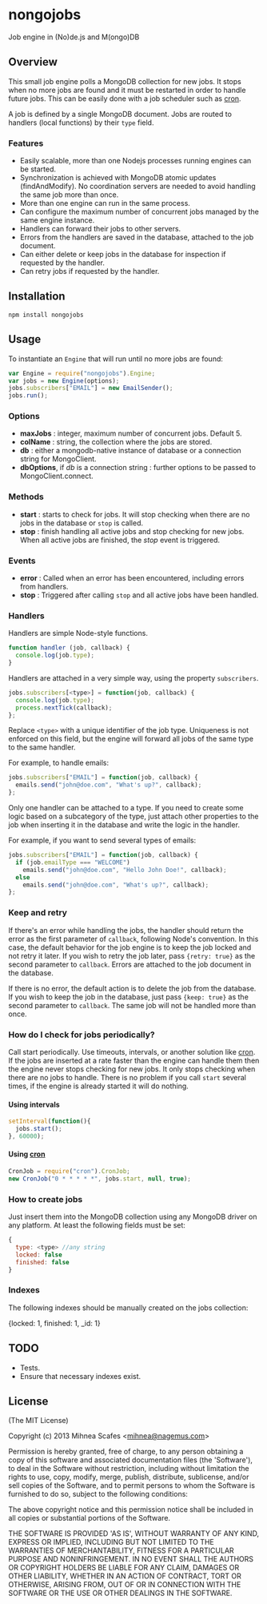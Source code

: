 # nongojobs

Job engine in (No)de.js and M(ongo)DB

## Overview

This small job engine polls a MongoDB collection for new jobs. It stops when no more jobs are found and it must be restarted in order to handle future jobs. This can be easily done with a job scheduler such as [cron](https://github.com/ncb000gt/node-cron).

A job is defined by a single MongoDB document. Jobs are routed to handlers (local functions) by their `type` field.

### Features

* Easily scalable, more than one Nodejs processes running engines can be started.
* Synchronization is achieved with MongoDB atomic updates (findAndModify). No coordination servers are needed to avoid handling the same job more than once.
* More than one engine can run in the same process.
* Can configure the maximum number of concurrent jobs managed by the same engine instance.
* Handlers can forward their jobs to other servers.
* Errors from the handlers are saved in the database, attached to the job document.
* Can either delete or keep jobs in the database for inspection if requested by the handler.
* Can retry jobs if requested by the handler.

## Installation

`npm install nongojobs`

## Usage

To instantiate an `Engine` that will run until no more jobs are found:

```javascript
var Engine = require("nongojobs").Engine;
var jobs = new Engine(options);
jobs.subscribers["EMAIL"] = new EmailSender();
jobs.run();
```

### Options

* **maxJobs** : integer, maximum number of concurrent jobs. Default 5.
* **colName** : string, the collection where the jobs are stored.
* **db** : either a mongodb-native instance of database or a connection string for MongoClient.
* **dbOptions**, if _db_ is a connection string : further options to be passed to MongoClient.connect.

### Methods

* **start** : starts to check for jobs. It will stop checking when there are no jobs in the database or `stop` is called.
* **stop** : finish handling all active jobs and stop checking for new jobs. When all active jobs are finished, the _stop_ event is triggered.

### Events

* **error** : Called when an error has been encountered, including errors from handlers.
* **stop** : Triggered after calling `stop` and all active jobs have been handled.

### Handlers

Handlers are simple Node-style functions. 

```javascript
function handler (job, callback) { 
  console.log(job.type); 
}
```

Handlers are attached in a very simple way, using the property `subscribers`. 

```javascript
jobs.subscribers[<type>] = function(job, callback) { 
  console.log(job.type);
  process.nextTick(callback);
};
```

Replace `<type>` with a unique identifier of the job type. Uniqueness is not enforced on this field, but the engine will forward all jobs of the same type to the same handler.

For example, to handle emails:

```javascript
jobs.subscribers["EMAIL"] = function(job, callback) { 
  emails.send("john@doe.com", "What's up?", callback);
};
```

Only one handler can be attached to a type. If you need to create some logic based on a subcategory of the type, just attach other properties to the job when inserting it in the database and write the logic in the handler.

For example, if you want to send several types of emails:

```javascript
jobs.subscribers["EMAIL"] = function(job, callback) { 
  if (job.emailType === "WELCOME")
    emails.send("john@doe.com", "Hello John Doe!", callback);
  else
    emails.send("john@doe.com", "What's up?", callback);
};
```

### Keep and retry

If there's an error while handling the jobs, the handler should return the error as the first parameter of `callback`, following Node's convention. In this case, the default behavior for the job engine is to keep the job locked and not retry it later. If you wish to retry the job later, pass `{retry: true}` as the second parameter to `callback`. Errors are attached to the job document in the database.

If there is no error, the default action is to delete the job from the database. If you wish to keep the job in the database, just pass `{keep: true}` as the second parameter to `callback`. The same job will not be handled more than once.

### How do I check for jobs periodically?

Call start periodically. Use timeouts, intervals, or another solution like [cron](https://github.com/ncb000gt/node-cron). If the jobs are inserted at a rate faster than the engine can handle them then the engine never stops checking for new jobs. It only stops checking when there are no jobs to handle. There is no problem if you call `start` several times, if the engine is already started it will do nothing.

#### Using intervals

```javascript
setInterval(function(){
  jobs.start();
}, 60000);
```

#### Using [cron](https://github.com/ncb000gt/node-cron)

```javascript
CronJob = require("cron").CronJob;
new CronJob("0 * * * * *", jobs.start, null, true);
```

### How to create jobs

Just insert them into the MongoDB collection using any MongoDB driver on any platform. At least the following fields must be set:

```javascript
{
  type: <type> //any string
  locked: false
  finished: false
}
```

### Indexes

The following indexes should be manually created on the jobs collection:

{locked: 1, finished: 1, _id: 1}

## TODO

* Tests.
* Ensure that necessary indexes exist.

## License

(The MIT License)

Copyright (c) 2013 Mihnea Scafes &lt;mihnea@nagemus.com&gt;

Permission is hereby granted, free of charge, to any person obtaining
a copy of this software and associated documentation files (the
'Software'), to deal in the Software without restriction, including
without limitation the rights to use, copy, modify, merge, publish,
distribute, sublicense, and/or sell copies of the Software, and to
permit persons to whom the Software is furnished to do so, subject to
the following conditions:

The above copyright notice and this permission notice shall be
included in all copies or substantial portions of the Software.

THE SOFTWARE IS PROVIDED 'AS IS', WITHOUT WARRANTY OF ANY KIND,
EXPRESS OR IMPLIED, INCLUDING BUT NOT LIMITED TO THE WARRANTIES OF
MERCHANTABILITY, FITNESS FOR A PARTICULAR PURPOSE AND NONINFRINGEMENT.
IN NO EVENT SHALL THE AUTHORS OR COPYRIGHT HOLDERS BE LIABLE FOR ANY
CLAIM, DAMAGES OR OTHER LIABILITY, WHETHER IN AN ACTION OF CONTRACT,
TORT OR OTHERWISE, ARISING FROM, OUT OF OR IN CONNECTION WITH THE
SOFTWARE OR THE USE OR OTHER DEALINGS IN THE SOFTWARE.
